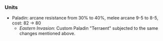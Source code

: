 ### Units
   * Paladin: arcane resistance from 30% to 40%, melee arcane 9-5 to 8-5, cost: 82 -> 80
      * *Eastern Invasion*: Custom Paladin "Terraent" subjected to the same changes mentioned above.
